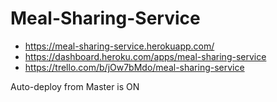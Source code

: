 # Meal-Sharing-Service

- https://meal-sharing-service.herokuapp.com/
- https://dashboard.heroku.com/apps/meal-sharing-service
- https://trello.com/b/jOw7bMdo/meal-sharing-service

Auto-deploy from Master is ON
